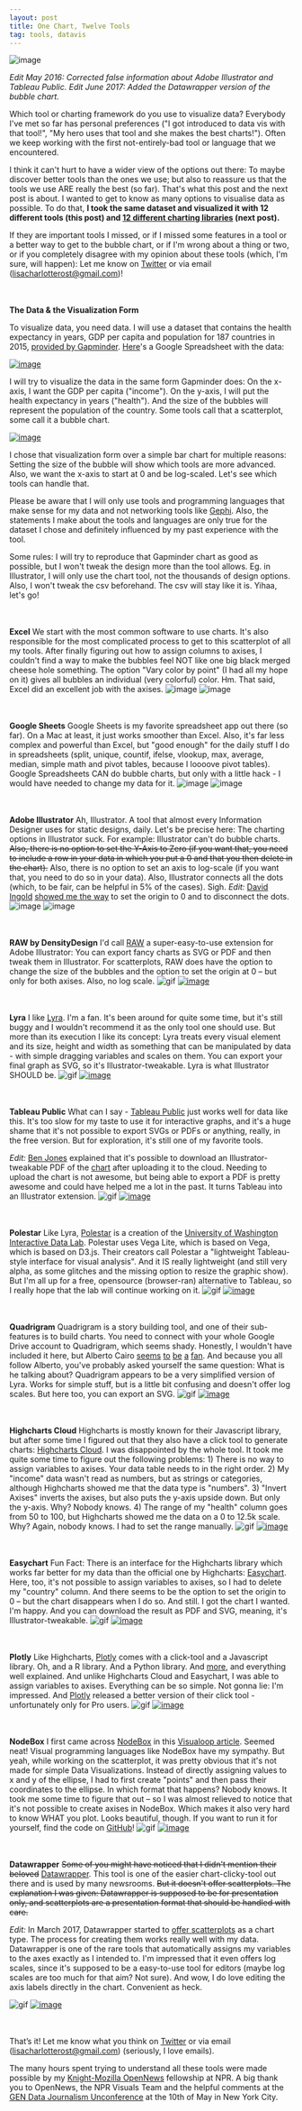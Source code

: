 ```yaml
---
layout: post
title: One Chart, Twelve Tools
tag: tools, datavis
---
```

![image](/pic/160426-learningcurves-14.png)

*Edit May 2016: Corrected false information about Adobe Illustrator and Tableau Public.*
*Edit June 2017: Added the Datawrapper version of the bubble chart.*


Which tool or charting framework do you use to visualize data? Everybody I've met so far has personal preferences ("I got introduced to data vis with that tool!", "My hero uses that tool and she makes the best charts!"). Often we keep working with the first not-entirely-bad tool or language that we encountered.

I think it can't hurt to have a wider view of the options out there: To maybe discover better tools than the ones we use; but also to reassure us that the tools we use ARE really the best (so far). That's what this post and the next post is about. I wanted to get to know as many options to visualise data as possible. To do that, **I took the same dataset and visualized it with 12 different tools (this post) and [12 different charting libraries](http://lisacharlotterost.github.io/2016/05/17/one-chart-code/) (next post).**

If they are important tools I missed, or if I missed some features in a tool or a better way to get to the bubble chart, or if I'm wrong about a thing or two, or if you completely disagree with my opinion about these tools (which, I'm sure, will happen): Let me know on [Twitter](https://twitter.com/lisacrost) or via email (lisacharlotterost@gmail.com)!


<br><br>
**The Data & the Visualization Form**

To visualize data, you need data. I will use a dataset that contains the health expectancy in years, GDP per capita and population for 187 countries in 2015, [provided by Gapminder](http://www.gapminder.org/data/).  [Here](https://docs.google.com/spreadsheets/d/1qmOCE6RBQc2hy-vW8Kefp--LcWpgwCysmgIgARy0gDk/edit?usp=sharing)'s a Google Spreadsheet with the data:

[![image](/pic/160426_data.png)](https://docs.google.com/spreadsheets/d/1qmOCE6RBQc2hy-vW8Kefp--LcWpgwCysmgIgARy0gDk/edit?usp=sharing)

I will try to visualize the data in the same form Gapminder does: On the x-axis, I want the GDP per capita ("income"). On the y-axis, I will put the health expectancy in years ("health"). And the size of the bubbles will represent the population of the country. Some tools call that a scatterplot, some call it a bubble chart.

[![image](/pic/160425_gapminder.png)](http://www.gapminder.org/tools/bubbles#_)

I chose that visualization form over a simple bar chart for multiple reasons: Setting the size of the bubble will show which tools are more advanced. Also, we want the x-axis to start at 0 and be log-scaled. Let's see which tools can handle that.

Please be aware that I will only use tools and programming languages that make sense for my data and not networking tools like [Gephi](https://gephi.org/). Also, the statements I make about the tools and languages are only true for the dataset I chose and definitely influenced by my past experience with the tool.

Some rules: I will try to reproduce that Gapminder chart as good as possible, but I won't tweak the design more than the tool allows. Eg. in Illustrator, I will only use the chart tool, not the thousands of design options. Also, I won't tweak the csv beforehand. The csv will stay like it is. Yihaa, let's go!



<br><br>
**Excel**
We start with the most common software to use charts. It's also responsible for the most complicated process to get to this scatterplot of all my tools. After finally figuring out how to assign columns to axises, I couldn't find a way to make the bubbles feel NOT like one big black merged cheese hole something. The option "Vary color by point" (I had all my hope on it) gives all bubbles an individual (very colorful) color. Hm. That said, Excel did an excellent job with the axises.
![image](/pic/160426-excel.gif)
![image](/pic/160426-excel.png)


<br><br>
**Google Sheets**
Google Sheets is my favorite spreadsheet app out there (so far). On a Mac at least, it just works smoother than Excel. Also, it's far less complex and powerful than Excel, but "good enough" for the daily stuff I do in spreadsheets (split, unique, countif, ifelse, vlookup, max, average, median, simple math and pivot tables, because I loooove pivot tables). Google Spreadsheets CAN do bubble charts, but only with a little hack - I would have needed to change my data for it.
![image](/pic/160426-google.gif)
![image](/pic/160426-google.png)


<br><br>
**Adobe Illustrator**
Ah, Illustrator. A tool that almost every Information Designer uses for static designs, daily. Let's be precise here: The charting options in Illustrator suck. For example: Illustrator can't do bubble charts. ~~Also, there is no option to set the Y-Axis to Zero (if you want that, you need to include a row in your data in which you put a 0 and that you then delete in the chart).~~ Also, there is no option to set an axis to log-scale (if you want that, you need to do so in your data). Also, Illustrator connects all the dots (which, to be fair, can be helpful in 5% of the cases). Sigh.
*Edit:* [David Ingold](https://twitter.com/DavidIngold) [showed me the way](https://twitter.com/DavidIngold/status/732668904523354112) to set the origin to 0 and to disconnect the dots.
![image](/pic/160426-illustrator.gif)
![image](/pic/160426_illustrator.png)

<br><br>
**RAW by DensityDesign**
I'd call [RAW](http://app.raw.densitydesign.org/) a super-easy-to-use extension for Adobe Illustrator: You can export fancy charts as SVG or PDF and then tweak them in Illustrator. For scatterplots, RAW does have the option to change the size of the bubbles and the option to set the origin at 0 – but only for both axises. Also, no log scale.
![gif](/pic/160426-raw.gif)
[![image](/pic/160426_raw.png)](http://app.raw.densitydesign.org/)

<br><br>
**Lyra**
I like [Lyra](http://idl.cs.washington.edu/projects/lyra/). I'm a fan. It's been around for quite some time, but it's still buggy and I wouldn't recommend it as the only tool one should use. But more than its execution I like its concept: Lyra treats every visual element and its size, height and width as something that can be manipulated by data - with simple dragging variables and scales on them. You can export your final graph as SVG, so it's Illustrator-tweakable. Lyra is what Illustrator SHOULD be.
![gif](/pic/160426_lyra.gif)
[![image](/pic/160426_lyra.png)](http://idl.cs.washington.edu/projects/lyra/)

<br><br>
**Tableau Public**
What can I say - [Tableau Public](https://public.tableau.com/s/) just works well for data like this. It's too slow for my taste to use it for interactive graphs, and it's a huge shame that it's not possible to export SVGs or PDFs or anything, really, in the free version. But for exploration, it's still one of my favorite tools.

*Edit:* [Ben Jones](https://twitter.com/DataRemixed) explained that it's possible to download an Illustrator-tweakable PDF of the [chart](https://public.tableau.com/profile/digitalteam#!/vizhome/GapminderData/Dashboard1) after uploading it to the cloud. Needing to upload the chart is not awesome, but being able to export a PDF is pretty awesome and could have helped me a lot in the past. It turns Tableau into an Illustrator extension. 
![gif](/pic/16046_tableau2.gif)
[![image](/pic/160426_tableau.png)](https://public.tableau.com/s/)

<br><br>
**Polestar**
Like Lyra, [Polestar](http://vega.github.io/polestar/) is a creation of the [University of Washington Interactive Data Lab](http://idl.cs.washington.edu/). Polestar uses Vega Lite, which is based on Vega, which is based on D3.js. Their creators call Polestar a "lightweight Tableau-style interface for visual analysis". And it IS really lightweight (and still very alpha, as some glitches and the missing option to resize the graphic show). But I'm all up for a free, opensource (browser-ran) alternative to Tableau, so I really hope that the lab will continue working on it.
![gif](/pic/160426_polestar.gif)
[![image](/pic/160426_polestar.png)](http://vega.github.io/polestar/)

<br><br>
**Quadrigram**
Quadrigram is a story building tool, and one of their sub-features is to build charts. You need to connect with your whole Google Drive account to Quadrigram, which seems shady. Honestly, I wouldn't have included it here, but Alberto Cairo  [seems](https://twitter.com/albertocairo/status/618059839063764992) [to](https://twitter.com/albertocairo/status/618058200571490304) [be](https://twitter.com/albertocairo/status/697828721324138496) [a](https://twitter.com/albertocairo/status/715910654020947969) [fan](https://twitter.com/albertocairo/status/641235639082590208). And because you all follow Alberto, you've probably asked yourself the same question: What is he talking about? Quadrigram appears to be a very simplified version of Lyra. Works for simple stuff, but is a little bit confusing and doesn't offer log scales. But here too, you can export an SVG.
![gif](/pic/160426_quadrigram.gif)
[![image](/pic/160426_quadrigram.png)](http://www.quadrigram.com/)

<br><br>
**Highcharts Cloud**
Highcharts is mostly known for their Javascript library, but after some time I figured out that they also have a click tool to generate charts: [Highcharts Cloud](https://cloud.highcharts.com/). I was disappointed by the whole tool. It took me quite some time to figure out the following problems: 1) There is no way to assign variables to axises. Your data table needs to in the right order. 2) My "income" data wasn't read as numbers, but as strings or categories, although Highcharts showed me that the data type is "numbers". 3) "Invert Axises" inverts the axises, but also puts the y-axis upside down. But only the y-axis. Why? Nobody knows. 4) The range of my "health" column goes from 50 to 100, but Highcharts showed me the data on a 0 to 12.5k scale. Why? Again, nobody knows. I had to set the range manually.
![gif](/pic/160426-highcharttool.gif)
[![image](/pic/160426-highcharttool.png)](https://cloud.highcharts.com/)

<br><br>
**Easychart**
Fun Fact: There is an interface for the Highcharts library which works far better for my data than the official one by Highcharts: [Easychart](http://www.easychart.org/). Here, too, it's not possible to assign variables to axises, so I had to delete my "country" column. And there seems to be the option to set the origin to 0 – but the chart disappears when I do so. And still. I got the chart I wanted. I'm happy. And you can download the result as PDF and SVG, meaning, it's Illustrator-tweakable.
![gif](/pic/160426-easychart.gif)
[![image](/pic/160426-easychart.png)](http://www.easychart.org/)

<br><br>
**Plotly** Like Highcharts, [Plotly](https://plot.ly/) comes with a click-tool and a Javascript library. Oh, and a R library. And a Python library. And [more](https://plot.ly/python/bubble-charts/), and everything well explained. And unlike Highcharts Cloud and Easychart, I was able to assign variables to axises. Everything can be so simple. Not gonna lie: I'm impressed. And [Plotly](http://plotcon.plot.ly/plotly2/) released a better version of their click tool - unfortunately only for Pro users.
![gif](/pic/160426-plotly.gif)
[![image](/pic/160426-plotly.png)](https://plot.ly/)

<br><br>
**NodeBox**
I first came across [NodeBox](https://www.nodebox.net/) in this [Visualoop article](http://visualoop.com/blog/91841/making-of-weather-portraits-by-nicholas-rougeux). Seemed neat! Visual programming languages like NodeBox have my sympathy. But yeah, while working on the scatterplot, it was pretty obvious that it's not made for simple Data Visualizations. Instead of directly assigning values to x and y of the ellipse, I had to first create "points" and then pass their coordinates to the ellipse. In which format that happens? Nobody knows. It took me some time to figure that out – so I was almost relieved to notice that it's not possible to create axises in NodeBox. Which makes it also very hard to know WHAT you plot. Looks beautiful, though. If you want to run it for yourself, find the code on [GitHub](https://github.com/OpenNewsLabs/onechart-twelvechartinglibraries/tree/master/Nodebox)!
![gif](/pic/160426_nodebox.gif)
[![image](/pic/160426_nodebox.png)](https://www.nodebox.net/)

<br><br>
**Datawrapper**
~~Some of you might have noticed that I didn't mention their  beloved~~ [Datawrapper](https://datawrapper.de/). This tool is one of the easier chart-clicky-tool out there and is used by many newsrooms. ~~But it doesn't offer scatterplots. The explanation I was given: Datawrapper is supposed to be for presentation only, and scatterplots are a presentation format that should be handled with care.~~ 

*Edit:* In March 2017, Datawrapper started to [offer scatterplots](https://blog.datawrapper.de/introducing-scatter-plot-66b8d8a99abc) as a chart type. The process for creating them works really well with my data. Datawrapper is one of the rare tools that automatically assigns my variables to the axes exactly as I intended to. I'm impressed that it even offers log scales, since it's supposed to be a easy-to-use tool for editors (maybe log scales are too much for that aim? Not sure). And wow, I do love editing the axis labels directly in the chart. Convenient as heck. 

![gif](/pic/160426-datawrapper.gif)
[![image](/pic/160426-datawrapper.png)](https://www.datawrapper.de)


<br><br>
That’s it! Let me know what you think on [Twitter](https://twitter.com/lisacrost) or via email (lisacharlotterost@gmail.com) (seriously, I love emails).

The many hours spent trying to understand all these tools were made possible by my [Knight-Mozilla OpenNews](https://opennews.org/) fellowship at NPR. A big thank you to OpenNews, the NPR Visuals Team and the helpful comments at the [GEN Data Journalism Unconference](http://www.globaleditorsnetwork.org/programmes/data-journalism-awards/ddjunconf/) at the 10th of May in New York City.
